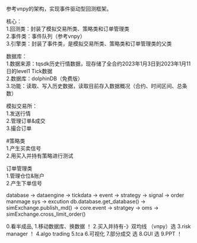 参考vnpy的架构，实现事件驱动型回测框架。  

核心：  
1.回测类：封装了模拟交易所类、策略类和订单管理类  
2.事件类：事件队列（参考vnpy）  
3.引擎类：封装了事件类，是模拟交易所类、策略类和订单管理类的父类  

数据库：  
1.数据来源：tqsdk历史行情数据，现存储了全合约2023年1月3日到2023年1月11日的level1 Tick数据  
2.数据库：dolphinDB（免费版）  
3.功能：读取、写入历史数据，读取目前存入数据概况（合约、时间区间、总条数）  


模拟交易所：  
1.发送行情  
2.管理订单&成交  
3.撮合订单  

#策略类  
1.产生买卖信号  
2.用买入并持有策略进行测试  

订单管理类  
1.管理仓位&账户  
2.产生下单信号  



database -> dataengine -> tickdata -> event -> strategy -> signal -> order manmage sys -> excution
db.database.get_database() -> simExchange.publish_md() -> core.event -> stratgey -> oms -> simExchange.cross_limit_order()


0.看半成品, 
1.移动数据库、换数据 ！
2.买入并持有-》双均线 （vnpy）选
3.risk manager ！
4.algo trading 
5.tca 
6.可视化 
7.部分成交 选 
8.GUI 选
9.PPT ！

